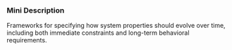 ### Mini Description

Frameworks for specifying how system properties should evolve over time, including both immediate constraints and long-term behavioral requirements.
